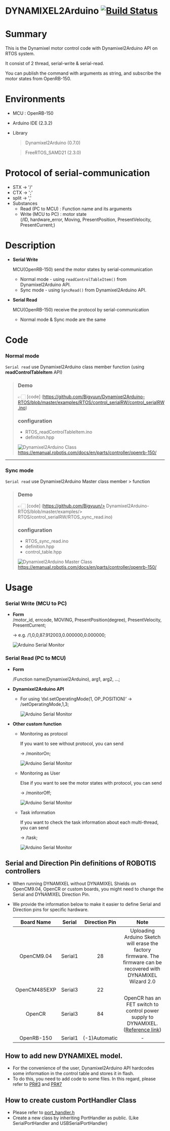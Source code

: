 # DYNAMIXEL2Arduino [![Build Status](https://github.com/ROBOTIS-GIT/Dynamixel2Arduino/workflows/dynamixel2arduino_ci/badge.svg)](https://github.com/ROBOTIS-GIT/Dynamixel2Arduino)


# Summary

This is the Dynamixel motor control code with Dynamixel2Arduino API on RTOS system.

It consist of 2 thread, serial-write & serial-read.

You can publish the command with arguments as string, and subscribe the motor states from OpenRB-150.

# Environments

- MCU : OpenRB-150

- Arduino IDE (2.3.2)

- Library
  > Dynamixel2Arduino (0.7.0)
  
  > FreeRTOS_SAMD21 (2.3.0)

# Protocol of serial-communication

- STX → '/'
- CTX → ';'
- split → ','
- Substances
    - Read  (PC to MCU) : Function name and its arguments
    - Write (MCU to PC) : motor state</br>
      (/ID, hardware_error, Moving, PresentPosition, PresentVelocity, PresentCurrent;)

# Description

- **Serial Write**
  
  MCU(OpenRB-150) send the motor states by serial-communication
  
  - Normal mode - using ```readControlTableItem()``` from Dynamixel2Arduino API.
  - Sync mode - using ```SyncRead()``` from Dynamixel2Arduino API.

- **Serial Read**

  MCU(OpenRB-150) receive the protocol by serial-communication
  - Normal mode & Sync mode are the same


# Code

### Normal mode 
`Serial read` use Dynamixel2Arduino class member function (using **readControlTableItem** API)

> ### Demo
> 👉🏻 [code] (https://github.com/Bigyuun/Dynamixel2Arduino-RTOS/blob/master/examples/RTOS/control_serialRW/control_serialRW.ino)
> 
> ### configuration 
> - RTOS_readControlTableItem.ino
> - definition.hpp
>
> ![Dynamixel2Arduino Class](./images/Dynamixel2ArduinoClass.png)
https://emanual.robotis.com/docs/en/parts/controller/openrb-150/
---

### Sync mode
`Serial read` use Dynamixel2Arduino Master class member > function
> 
> ### Demo
> 👉🏻 [code] (https://github.com/Bigyuun/> Dynamixel2Arduino-RTOS/blob/master/examples/> RTOS/control_serialRW/RTOS_sync_read.ino)
> 
>   ### configuration
>   - RTOS_sync_read.ino
>   - definition.hpp
>   - control_table.hpp
> 
>   ![Dynamixel2Arduino Master Class](./images/Dynamixel2ArduinoMasterClass.png)
https://emanual.robotis.com/docs/en/parts/controller/openrb-150/


# Usage
### Serial Write (MCU to PC)

- **Form**  
  /motor_id, errcode, MOVING, PresentPosition(degree), PresentVelocity, PresentCurrent;
  
  → e.g. /1,0,0,87.912003,0.000000,0.000000;
    
    ![Arduino Serial Monitor](./images/Untitled.png)
    

### Serial Read (PC to MCU)

- **Form**
  
  /Function name(Dynamixel2Arduino), arg1, arg2, ...;

- **Dynamixel2Arduino API**
    - For using ‘dxl.setOperatingMode(1, OP_POSITION)’
    → /setOperatingMode,1,3;
    
      ![Arduino Serial Monitor](./images/Untitled0.png)

- **Other custom function**
    - Monitoring as protocol
      
      If you want to see without protocol, you can send 
      
      → /monitorOn;
        
        ![Arduino Serial Monitor](./images/Untitled.png)
        
    - Monitoring as User
    
      Else if you want to see the motor states with protocol, you can send
      
      → /monitorOff;
        
        ![Arduino Serial Monitor](./images/Untitled1.png)
        
    - Task information
      
      If you want to check the task information about each multi-thread, you can send
      
      → /task;
        
        ![Arduino Serial Monitor](./images/Untitled2.png)



## Serial and Direction Pin definitions of ROBOTIS controllers
 - When running DYNAMIXEL without DYNAMIXEL Shields on OpenCM9.04, OpenCR or custom boards, you might need to change the Serial and DYNAMIXEL Direction Pin.
 - We provide the information below to make it easier to define Serial and Direction pins for specific hardware.

    |Board Name|Serial|Direction Pin|Note|
    |:-:|:-:|:-:|:-:|
    |OpenCM9.04|Serial1|28|Uploading Arduino Sketch will erase the factory firmware. The firmware can be recovered with DYNAMIXEL Wizard 2.0|
    |OpenCM485EXP|Serial3|22||
    |OpenCR|Serial3|84|OpenCR has an FET switch to control power supply to DYNAMIXEL. ([Reference link](https://github.com/ROBOTIS-GIT/OpenCR/blob/master/arduino/opencr_arduino/opencr/libraries/DynamixelSDK/src/dynamixel_sdk/port_handler_arduino.cpp#L78))|
    |OpenRB-150|Serial1|(-1)Automatic|-|


## How to add new DYNAMIXEL model.
 - For the convenience of the user, Dynamixel2Arduino API hardcodes some information in the control table and stores it in flash.
 - To do this, you need to add code to some files. In this regard, please refer to [PR#3](https://github.com/ROBOTIS-GIT/Dynamixel2Arduino/pull/3) and [PR#7](https://github.com/ROBOTIS-GIT/Dynamixel2Arduino/pull/7)

## How to create custom PortHandler Class
 - Please refer to [port_handler.h](https://github.com/ROBOTIS-GIT/Dynamixel2Arduino/blob/master/src/utility/port_handler.h)
 - Create a new class by inheriting PortHandler as public. (Like SerialPortHandler and USBSerialPortHandler)
